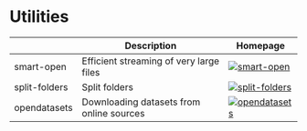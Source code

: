 Utilities
===

|               | Description                              | Homepage                                                     |
| ------------- | ---------------------------------------- | ------------------------------------------------------------ |
| smart-open    | Efficient streaming of very large files  | [![smart-open](https://img.shields.io/badge/smart--open-white?logo=pypi)](https://pypi.org/project/smart-open) |
| split-folders | Split folders                            | [![split-folders](https://img.shields.io/static/v1?label=&message=split-folders&color=white&logo=pypi)](https://pypi.org/project/split-folders) |
| opendatasets  | Downloading datasets from online sources | [![opendatasets](https://img.shields.io/static/v1?label=&message=opendatasets&color=blue&logo=github)](https://github.com/JovianML/opendatasets) |

